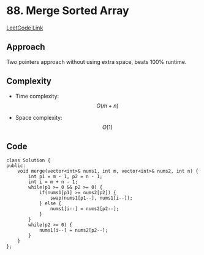 # 88. Merge Sorted Array

[LeetCode Link](https://leetcode.com/problems/merge-sorted-array)

## Approach
Two pointers approach without using extra space, beats 100% runtime.

## Complexity
- Time complexity:
$$O(m+n)$$

- Space complexity:
$$O(1)$$

## Code
```
class Solution {
public:
    void merge(vector<int>& nums1, int m, vector<int>& nums2, int n) {
        int p1 = m - 1, p2 = n - 1;
        int i = m + n - 1;
        while(p1 >= 0 && p2 >= 0) {
            if(nums1[p1] >= nums2[p2]) {
                swap(nums1[p1--], nums1[i--]);
            } else {
                nums1[i--] = nums2[p2--];
            }
        }
        while(p2 >= 0) {
            nums1[i--] = nums2[p2--];
        }
    }
};
```